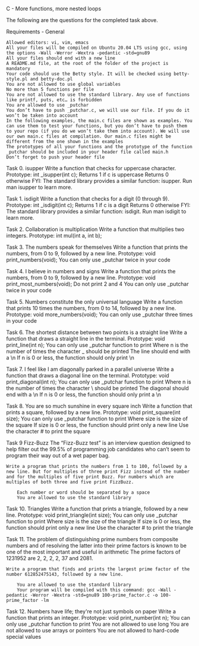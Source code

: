 C - More functions, more nested loops

The following are the questions for the completed task above.

Requirements - General

	Allowed editors: vi, vim, emacs
	All your files will be compiled on Ubuntu 20.04 LTS using gcc, using the options -Wall -Werror -Wextra -pedantic -std=gnu89
	All your files should end with a new line
	A README.md file, at the root of the folder of the project is mandatory
	Your code should use the Betty style. It will be checked using betty-style.pl and betty-doc.pl
	You are not allowed to use global variables
	No more than 5 functions per file
	You are not allowed to use the standard library. Any use of functions like printf, puts, etc… is forbidden
	You are allowed to use _putchar
	You don’t have to push _putchar.c, we will use our file. If you do it won’t be taken into account
	In the following examples, the main.c files are shown as examples. You can use them to test your functions, but you don’t have to push them to your repo (if you do we won’t take them into account). We will use our own main.c files at compilation. Our main.c files might be different from the one shown in the examples
	The prototypes of all your functions and the prototype of the function _putchar should be included in your header file called main.h
	Don’t forget to push your header file



Task 0. isupper
	Write a function that checks for uppercase character.
		Prototype: int _isupper(int c);
		Returns 1 if c is uppercase
		Returns 0 otherwise
	FYI: The standard library provides a similar function: isupper. Run man isupper to learn more.

Task 1. isdigit
	Write a function that checks for a digit (0 through 9).
		Prototype: int _isdigit(int c);
		Returns 1 if c is a digit
		Returns 0 otherwise
	FYI: The standard library provides a similar function: isdigit. Run man isdigit to learn more.

Task 2. Collaboration is multiplication
	Write a function that multiplies two integers.
		Prototype: int mul(int a, int b);

Task 3. The numbers speak for themselves
	Write a function that prints the numbers, from 0 to 9, followed by a new line.
		Prototype: void print_numbers(void);
		You can only use _putchar twice in your code

Task 4. I believe in numbers and signs
	Write a function that prints the numbers, from 0 to 9, followed by a new line.
		Prototype: void print_most_numbers(void);
		Do not print 2 and 4
		You can only use _putchar twice in your code

Task 5. Numbers constitute the only universal language
	Write a function that prints 10 times the numbers, from 0 to 14, followed by a new line.
		Prototype: void more_numbers(void);
		You can only use _putchar three times in your code

Task 6. The shortest distance between two points is a straight line
	Write a function that draws a straight line in the terminal.
		Prototype: void print_line(int n);
		You can only use _putchar function to print
		Where n is the number of times the character _ should be printed
		The line should end with a \n
		If n is 0 or less, the function should only print \n

Task 7. I feel like I am diagonally parked in a parallel universe
	Write a function that draws a diagonal line on the terminal.
		Prototype: void print_diagonal(int n);
		You can only use _putchar function to print
		Where n is the number of times the character \ should be printed
		The diagonal should end with a \n
		If n is 0 or less, the function should only print a \n

Task 8. You are so much sunshine in every square inch
	Write a function that prints a square, followed by a new line.
		Prototype: void print_square(int size);
		You can only use _putchar function to print
		Where size is the size of the square
		If size is 0 or less, the function should print only a new line
		Use the character # to print the square

Task 9 Fizz-Buzz
	The “Fizz-Buzz test” is an interview question designed to help filter out the 99.5% of programming job candidates who can’t seem to program their way out of a wet paper bag.

	Write a program that prints the numbers from 1 to 100, followed by a new line. But for multiples of three print Fizz instead of the number and for the multiples of five print Buzz. For numbers which are multiples of both three and five print FizzBuzz.

		Each number or word should be separated by a space
		You are allowed to use the standard library

Task 10. Triangles
	Write a function that prints a triangle, followed by a new line.
		Prototype: void print_triangle(int size);
		You can only use _putchar function to print
		Where size is the size of the triangle
		If size is 0 or less, the function should print only a new line
		Use the character # to print the triangle

Task 11. The problem of distinguishing prime numbers from composite numbers and of resolving the latter into their prime factors is known to be one of the most important and useful in arithmetic
	The prime factors of 1231952 are 2, 2, 2, 2, 37 and 2081.

	Write a program that finds and prints the largest prime factor of the number 612852475143, followed by a new line.

		You are allowed to use the standard library
		Your program will be compiled with this command: gcc -Wall -pedantic -Werror -Wextra -std=gnu89 100-prime_factor.c -o 100-prime_factor -lm

Task 12. Numbers have life; they're not just symbols on paper
	Write a function that prints an integer.
		Prototype: void print_number(int n);
		You can only use _putchar function to print
		You are not allowed to use long
		You are not allowed to use arrays or pointers
		You are not allowed to hard-code special values
